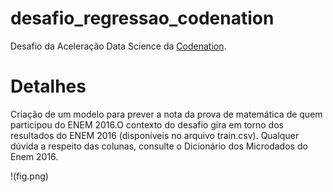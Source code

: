 # desafio_regressao_codenation
Desafio da Aceleração Data Science da [Codenation](https://www.codenation.dev/).

# Detalhes
Criação de um modelo para prever a nota da prova de matemática de quem participou do ENEM 2016.O contexto do desafio gira em torno dos resultados do ENEM 2016 (disponíveis no arquivo train.csv). Qualquer dúvida a respeito das colunas, consulte o Dicionário dos Microdados do Enem 2016.

!(fig.png)
